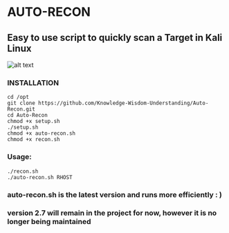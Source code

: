 # AUTO-RECON
## Easy to use script to quickly scan a Target in Kali Linux

![alt text](https://github.com/gotr00t0day/AUT0-REC0N/blob/master/Auto-Recon3.PNG)


### INSTALLATION
```
cd /opt
git clone https://github.com/Knowledge-Wisdom-Understanding/Auto-Recon.git
cd Auto-Recon
chmod +x setup.sh
./setup.sh
chmod +x auto-recon.sh
chmod +x recon.sh
```

### Usage:
```
./recon.sh
./auto-recon.sh RHOST
```
### auto-recon.sh is the latest version and runs more efficiently : )
### version 2.7 will remain in the project for now, however it is no longer being maintained



